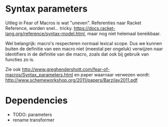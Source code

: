 # Syntax parameters
Uitleg in Fear of Macros is wat "uneven". Referenties naar Racket Reference, worden snel... tricky.
https://docs.racket-lang.org/reference/syntax-model.html, maar nog niet helemaal bereikbaar.

Wel belangrijk: macro's respecteren normaal lexical scope. Dus we kunnen buiten de definitie van een macro niet (meestal per ongeluk) verwijzen naar identifiers in de definitie van die macro, zoals dat ook bij gebruik van functies zo is.

Zie ook http://www.greghendershott.com/fear-of-macros/Syntax_parameters.html en paper waarnaar verwezen wordt: http://www.schemeworkshop.org/2011/papers/Barzilay2011.pdf

# Dependencies
- TODO: parameters
- rename transformer
